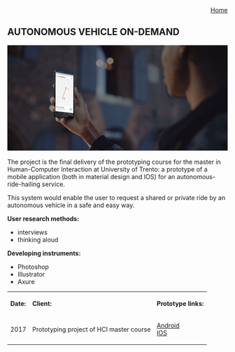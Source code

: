 <p align="right">
    <a href="https://gobrac.github.io/Portfolio/">Home </a> 
</p>

## AUTONOMOUS VEHICLE ON-DEMAND
<img src="https://github.com/gobrac/Portfolio/raw/master/images/auto.jpg"/>

The project is the final delivery of the prototyping course for the master in Human-Computer Interaction at University of Trento: a prototype of a mobile application (both in material design and IOS) for an autonomous-ride-hailing service.

This system would enable the user to request a shared or private ride by an autonomous vehicle in a safe and easy way.

**User research methods:**
<ul>
<li>interviews
<li>thinking aloud
</ul>

**Developing instruments:**
<ul>
<li>Photoshop
<li>Illustrator
<li>Axure
</ul>
  
  <table>
  <tr>
    <th><p align="left">Date:      </p> </th>
    <th><p align="left">Client:      </p> </th>
    <th><p align="left">Prototype links:       </p></th>
      <tr>
    <td><p align="left"> 2017              </p></td>
    <td><p align="left"> Prototyping project of HCI master course          </p></td>
    <td><p align="left"> <a href="https://42bvh3.axshare.com/home.html">Android</a>  </br><a href="https://5olzst.axshare.com/home.html">IOS</a>           </p></td>
  </tr>
  </tr>
</table>

